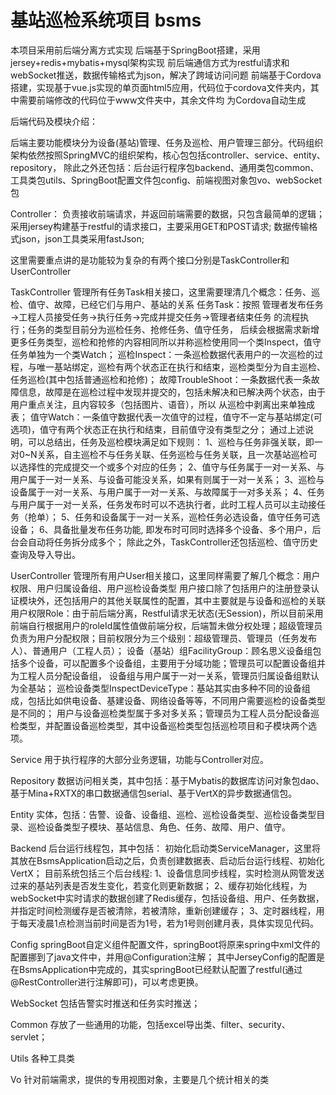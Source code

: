 # 基站巡检系统项目 bsms #

本项目采用前后端分离方式实现
后端基于SpringBoot搭建，采用jersey+redis+mybatis+mysql架构实现
前后端通信方式为restful请求和webSocket推送，数据传输格式为json，解决了跨域访问问题
前端基于Cordova搭建，实现基于vue.js实现的单页面html5应用，代码位于cordova文件夹内，其中需要前端修改的代码位于www文件夹中，其余文件均
为Cordova自动生成

后端代码及模块介绍：

后端主要功能模块分为设备(基站)管理、任务及巡检、用户管理三部分。代码组织架构依然按照SpringMVC的组织架构，核心包包括controller、service、entity、repository，
除此之外还包括：后台运行程序包backend、通用类包common、工具类包utils、SpringBoot配置文件包config、前端视图对象包vo、webSocket包

Controller：
负责接收前端请求，并返回前端需要的数据，只包含最简单的逻辑；
采用jersey构建基于restful的请求接口，主要采用GET和POST请求;
数据传输格式json，json工具类采用fastJson;

这里需要重点讲的是功能较为复杂的有两个接口分别是TaskController和UserController

TaskController
管理所有任务Task相关接口，这里需要理清几个概念：任务、巡检、值守、故障，已经它们与用户、基站的关系
任务Task：按照 管理者发布任务→工程人员接受任务→执行任务→完成并提交任务→管理者结束任务 的流程执行；任务的类型目前分为巡检任务、抢修任务、值守任务，
后续会根据需求新增更多任务类型，巡检和抢修的内容相同所以并称巡检使用同一个类Inspect，值守任务单独为一个类Watch；
巡检Inspect：一条巡检数据代表用户的一次巡检的过程，与唯一基站绑定，巡检有两个状态正在执行和结束，巡检类型分为自主巡检、任务巡检(其中包括普通巡检和抢修)；
故障TroubleShoot：一条数据代表一条故障信息，故障是在巡检过程中发现并提交的，包括未解决和已解决两个状态，由于用户重点关注，且内容较多（包括图片、语音），所以
从巡检中剥离出来单独成表；
值守Watch：一条值守数据代表一次值守的过程，值守不一定与基站绑定(可选项)，值守有两个状态正在执行和结束，目前值守没有类型之分；
通过上述说明，可以总结出，任务及巡检模块满足如下规则：
1、巡检与任务非强关联，即一对0~N关系，自主巡检不与任务关联、任务巡检与任务关联，且一次基站巡检可以选择性的完成提交一个或多个对应的任务；
2、值守与任务属于一对一关系、与用户属于一对一关系、与设备可能没关系，如果有则属于一对一关系；
3、巡检与设备属于一对一关系、与用户属于一对一关系、与故障属于一对多关系；
4、任务与用户属于一对一关系，任务发布时可以不选执行者，此时工程人员可以主动接任务（抢单）；
5、任务和设备属于一对一关系，巡检任务必选设备，值守任务可选设备；
6、具备批量发布任务功能, 即发布时可同时选择多个设备、多个用户，后台会自动将任务拆分成多个；
除此之外，TaskController还包括巡检、值守历史查询及导入导出。

UserController
管理所有用户User相关接口，这里同样需要了解几个概念：用户权限、用户归属设备组、用户巡检设备类型
用户接口除了包括用户的注册登录认证模块外，还包括用户的其他关联属性的配置，其中主要就是与设备和巡检的关联
用户权限Role：由于前后端分离，Restful请求无状态(无Session)，所以目前采用前端自行根据用户的roleId属性值做前端分权，后端暂未做分权处理；超级管理员
负责为用户分配权限；目前权限分为三个级别：超级管理员、管理员（任务发布人）、普通用户（工程人员）；
设备（基站）组FacilityGroup：顾名思义设备组包括多个设备，可以配置多个设备组，主要用于分域功能；管理员可以配置设备组并为工程人员分配设备组，
设备组与用户属于一对一关系，管理员归属设备组默认为全基站；
巡检设备类型InspectDeviceType：基站其实由多种不同的设备组成，包括比如供电设备、基建设备、网络设备等等，不同用户需要巡检的设备类型是不同的；
用户与设备巡检类型属于多对多关系；管理员为工程人员分配设备巡检类型，并配置设备巡检类型，其中设备巡检类型包括巡检项目和子模块两个选项。

Service
用于执行程序的大部分业务逻辑，功能与Controller对应。

Repository
数据访问相关类，其中包括：基于Mybatis的数据库访问对象包dao、基于Mina+RXTX的串口数据通信包serial、基于VertX的异步数据通信包。

Entity
实体，包括：告警、设备、设备组、巡检、巡检设备类型、巡检设备类型目录、巡检设备类型子模块、基站信息、角色、任务、故障、用户、值守。

Backend
后台运行线程包，其中包括：
初始化启动类ServiceManager，这里将其放在BsmsApplication启动之后，负责创建数据表、启动后台运行线程、初始化VertX；
目前系统包括三个后台线程:
1、设备信息同步线程，实时检测从网管发送过来的基站列表是否发生变化，若变化则更新数据；
2、缓存初始化线程，为webSocket中实时请求的数据创建了Redis缓存，包括设备组、用户、任务数据，并指定时间检测缓存是否被清除，若被清除，重新创建缓存；
3、定时器线程，用于每天凌晨1点检测当前时间是否为1号，若为1号则创建月表，具体实现见代码。

Config
springBoot自定义组件配置文件，springBoot将原来spring中xml文件的配置挪到了java文件中，并用@Configuration注解；
其中JerseyConfig的配置是在BsmsApplication中完成的，其实springBoot已经默认配置了restful(通过@RestController进行注解即可)，可以考虑更换。

WebSocket
包括告警实时推送和任务实时推送；

Common
存放了一些通用的功能，包括excel导出类、filter、security、servlet；

Utils
各种工具类

Vo
针对前端需求，提供的专用视图对象，主要是几个统计相关的类
